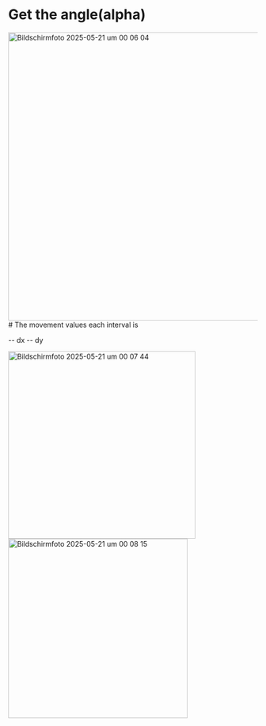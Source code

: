 # Get the angle(alpha)
<img width="581" alt="Bildschirmfoto 2025-05-21 um 00 06 04" src="https://github.com/user-attachments/assets/4a58dfa7-036b-478c-92c5-526a12e5c6eb" />
# The movement values each interval is

-- dx
-- dy

<img width="378" alt="Bildschirmfoto 2025-05-21 um 00 07 44" src="https://github.com/user-attachments/assets/f2b2d3ba-9409-41c8-a62b-182bffadfd8a" />
<img width="362" alt="Bildschirmfoto 2025-05-21 um 00 08 15" src="https://github.com/user-attachments/assets/6d3224eb-01b9-4534-b3e3-d3eec9047bf0" />
